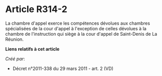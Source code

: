 # Article R314-2

La chambre d'appel exerce les compétences dévolues aux chambres spécialisées de la cour d'appel à l'exception de celles
dévolues à la chambre de l'instruction qui siège à la cour d'appel de Saint-Denis de La Réunion.

**Liens relatifs à cet article**

_Créé par_:

  - Décret n°2011-338 du 29 mars 2011 - art. 2 (VD)
